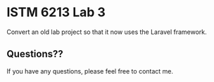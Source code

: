 # ISTM 6213 Lab 3

Convert an old lab project so that it now uses the Laravel framework.

## Questions??
If you have any questions, please feel free to contact me.
